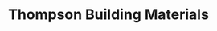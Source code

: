 ---
title: "Thompson Building Materials"
url: /orange/thompson-building-materials/
shop: Baustoffe
---